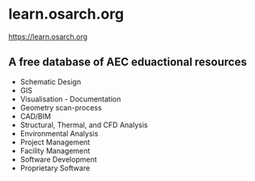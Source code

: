 # learn.osarch.org

https://learn.osarch.org

## A free database of AEC eduactional resources

- Schematic Design
- GIS
- Visualisation - Documentation
- Geometry scan-process
- CAD/BIM
- Structural, Thermal, and CFD Analysis
- Environmental Analysis
- Project Management
- Facility Management
- Software Development
- Proprietary Software
